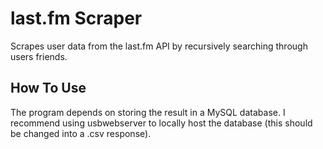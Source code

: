 # last.fm Scraper
Scrapes user data from the last.fm API by recursively searching through users friends.

## How To Use
The program depends on storing the result in a MySQL database. I recommend using usbwebserver to locally host the database (this should be changed into a .csv response).
